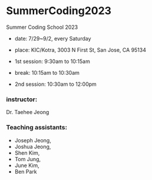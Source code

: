 # SummerCoding2023
Summer Coding School 2023

- date: 7/29~9/2, every Saturday

- place:  KIC/Kotra, 3003 N First St, San Jose, CA 95134

- 1st session: 9:30am to 10:15am

- break: 10:15am to 10:30am

- 2nd session: 10:30am to 12:00pm

### instructor: 

Dr. Taehee Jeong

### Teaching assistants: 

- Joseph Jeong, <br>
- Joshua Jeong, <br>
- Shen Kim, <br>
- Tom Jung, <br>
- June Kim, <br>
- Ben Park
